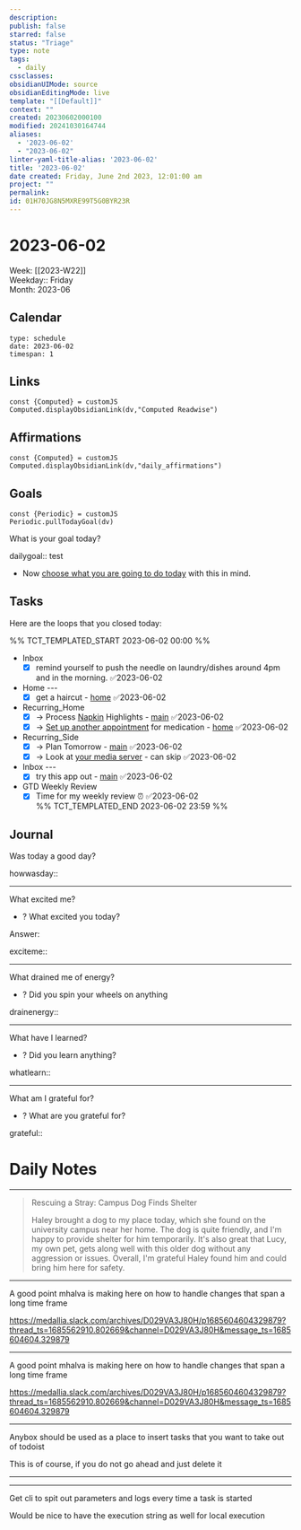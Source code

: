 ```yaml
---
description: 
publish: false
starred: false
status: "Triage"
type: note
tags:
  - daily
cssclasses: 
obsidianUIMode: source
obsidianEditingMode: live
template: "[[Default]]"
context: ""
created: 20230602000100
modified: 20241030164744
aliases:
  - '2023-06-02'
  - "2023-06-02"
linter-yaml-title-alias: '2023-06-02'
title: '2023-06-02'
date created: Friday, June 2nd 2023, 12:01:00 am
project: ""
permalink: 
id: 01H70JG8N5MXRE99T5G0BYR23R
---
```


# 2023-06-02

Week: [[2023-W22]]  
Weekday:: Friday  
Month: 2023-06

## Calendar

```gEvent
type: schedule
date: 2023-06-02
timespan: 1
```

## Links

```dataviewjs
const {Computed} = customJS
Computed.displayObsidianLink(dv,"Computed Readwise")
```

## Affirmations


```dataviewjs
const {Computed} = customJS
Computed.displayObsidianLink(dv,"daily_affirmations")
```

## Goals

```dataviewjs
const {Periodic} = customJS
Periodic.pullTodayGoal(dv)
```

What is your goal today?

dailygoal:: test
- Now [choose what you are going to do today](https://todoist.com/app/filter/2338045205) with this in mind.

## Tasks

Here are the loops that you closed today:

%% TCT_TEMPLATED_START 2023-06-02 00:00 %%
- Inbox
    - [x] remind yourself to push the needle on laundry/dishes around 4pm and in the morning. ✅2023-06-02
- Home ---
    - [x] get a haircut - [home](drafts://x-callback-url/runAction?text=7dcc4741-d3d6-4445-8dc4-bd3372b1b537,6933026365&action=Write%20to%20Obsidian%20File) ✅2023-06-02
- Recurring_Home
    - [x] -> Process [Napkin](https://app.napkin.one/) Highlights - [main](drafts://x-callback-url/runAction?text=ebcc3c9b-82f9-41b1-ae58-6efe5c356e69,6877208360&action=Write%20to%20Obsidian%20File) ✅2023-06-02
    - [x] -> [Set up another appointment](https://stjohnonline.iqhealth.com/appointments) for medication - [home](drafts://x-callback-url/runAction?text=c59c591d-0bd4-41da-b5b1-b4b1ab1e0a16,6933007528&action=Write%20to%20Obsidian%20File) ✅2023-06-02
- Recurring_Side
    - [x] -> Plan Tomorrow - [main](drafts://x-callback-url/runAction?text=dc45e82d-17c0-4df6-b25f-bb641dad90b4,6877995356&action=Write%20to%20Obsidian%20File) ✅2023-06-02
    - [x] -> Look at [your media server](http://192.168.1.240:9092/) - can skip ✅2023-06-02
- Inbox ---
    - [x] try this app out - [main](drafts://x-callback-url/runAction?text=8b2a5749-8349-4d39-bdb7-21b1178d5be8,6923986296&action=Write%20to%20Obsidian%20File) ✅2023-06-02
- GTD Weekly Review
    - [x] Time for my weekly review ⏰ ✅2023-06-02  
%% TCT_TEMPLATED_END 2023-06-02 23:59 %%

## Journal

Was today a good day?

howwasday::

---

What excited me?

- ? What excited you today?

Answer:

exciteme::

---

What drained me of energy?

- ? Did you spin your wheels on anything

drainenergy::

---

What have I learned?

- ? Did you learn anything?

whatlearn::

---

What am I grateful for?

- ? What are you grateful for?

grateful::

# Daily Notes



---

> Rescuing a Stray: Campus Dog Finds Shelter
>
> Haley brought a dog to my place today, which she found on the university campus near her home. The dog is quite friendly, and I'm happy to provide shelter for him temporarily. It's also great that Lucy, my own pet, gets along well with this older dog without any aggression or issues. Overall, I'm grateful Haley found him and could bring him here for safety.



---

A good point mhalva is making here on how to handle changes that span a long time frame

<https://medallia.slack.com/archives/D029VA3J80H/p1685604604329879?thread_ts=1685562910.802669&channel=D029VA3J80H&message_ts=1685604604.329879>

---

A good point mhalva is making here on how to handle changes that span a long time frame

<https://medallia.slack.com/archives/D029VA3J80H/p1685604604329879?thread_ts=1685562910.802669&channel=D029VA3J80H&message_ts=1685604604.329879>

---

Anybox should be used as a place to insert tasks that you want to take out of todoist

This is of course, if you do not go ahead and just delete it

---


---

Get cli to spit out parameters and logs every time a task is started

Would be nice to have the execution string as well for local execution

